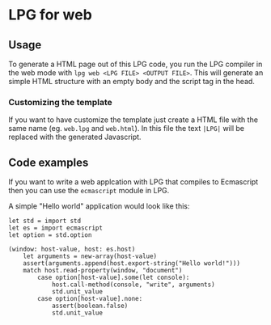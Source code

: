 # LPG for web

## Usage
To generate a HTML page out of this LPG code, you run the LPG compiler in the web mode with `lpg web <LPG FILE> <OUTPUT FILE>`. This will generate an simple HTML structure with an empty body and the script tag in the head. 

### Customizing the template
If you want to have customize the template just create a HTML file with the same name (eg. `web.lpg` and `web.html`). In this file the text `|LPG|` will be replaced with the generated Javascript.

## Code examples

If you want to write a web applcation with LPG that compiles to Ecmascript then you can use the `ecmascript` module in LPG.

A simple "Hello world" application would look like this:
```lpg
let std = import std
let es = import ecmascript
let option = std.option

(window: host-value, host: es.host)
    let arguments = new-array(host-value)
    assert(arguments.append(host.export-string("Hello world!")))
    match host.read-property(window, "document")
        case option[host-value].some(let console):
            host.call-method(console, "write", arguments)
            std.unit_value
        case option[host-value].none:
            assert(boolean.false)
            std.unit_value
```